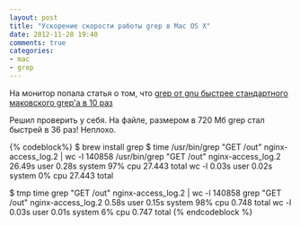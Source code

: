 ```yaml
---
layout: post
title: "Ускорение скорости работы grep в Mac OS X"
date: 2012-11-28 19:40
comments: true
categories: 
- mac
- grep
---
```


На монитор попала статья о том, что [grep от gnu быстрее стандартного маковского grep'а в 10 раз](http://jlebar.com/2012/11/28/GNU_grep_is_10x_faster_than_Mac_grep.html)

Решил проверить у себя. На файле, размером в 720 Мб grep стал быстрей в 36 раз! Неплохо.

{% codeblock%}
$ brew install grep
$ time /usr/bin/grep "GET /out" nginx-access_log.2 | wc -l
140858
/usr/bin/grep "GET /out" nginx-access_log.2 26.49s user 0.28s system 97% cpu 27.443 total wc -l 0.03s user 0.02s system 0% cpu 27.443 total

$ tmp time grep "GET /out" nginx-access_log.2 | wc -l
140858
grep "GET /out" nginx-access_log.2 0.58s user 0.15s system 98% cpu 0.748 total wc -l 0.03s user 0.01s system 6% cpu 0.747 total
{% endcodeblock %}